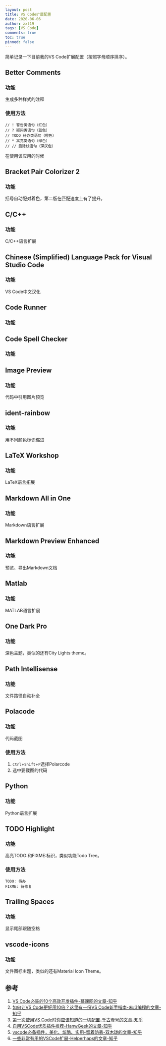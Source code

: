 ```yaml
---
layout: post
title: VS Code扩展配置
date: 2020-06-06
author: zxl19
tags: [VS Code]
comments: true
toc: true
pinned: false
---
```


简单记录一下目前我的VS Code扩展配置（按照字母顺序排序）。

<!-- more -->

## Better Comments
### 功能
生成多种样式的注释
### 使用方法
```
// ! 警告类语句（红色）
// ? 疑问类语句（蓝色）
// TODO 待办类语句（橙色）
// * 高亮类语句（绿色）
// // 删除线语句（深灰色）
```
在使用该应用的时候
## Bracket Pair Colorizer 2
### 功能
括号自动配对着色，第二版在匹配速度上有了提升。
## C/C++
### 功能
C/C++语言扩展
## Chinese (Simplified) Language Pack for Visual Studio Code
### 功能
VS Code中文汉化
## Code Runner
### 功能
## Code Spell Checker
### 功能
## Image Preview
### 功能
代码中引用图片预览
## ident-rainbow
### 功能
用不同颜色标识缩进
## LaTeX Workshop
### 功能
LaTeX语言拓展
## Markdown All in One
### 功能
Markdown语言扩展
## Markdown Preview Enhanced
### 功能
预览、导出Markdown文档
## Matlab
### 功能
MATLAB语言扩展
## One Dark Pro
### 功能
深色主题，类似的还有City Lights theme。
## Path Intellisense
### 功能
文件路径自动补全
## Polacode
### 功能
代码截图
### 使用方法
1. `Ctrl`+`Shift`+`P`选择Polarcode
2. 选中要截图的代码
## Python
### 功能
Python语言扩展
## TODO Highlight
### 功能
高亮TODO:和FIXME:标识，类似功能Todo Tree。
### 使用方法
```
TODO: 待办
FIXME: 待修复
```
## Trailing Spaces
### 功能
显示尾部跟随空格
## vscode-icons
### 功能
文件图标主题，类似的还有Material Icon Theme。

## 参考
1. [VS Code必装的10个高效开发插件-慕课网的文章-知乎](https://zhuanlan.zhihu.com/p/56719281)
2. [如何让VS Code更好用10倍？这里有一份VS Code新手指南-麻瓜编程的文章-知乎](https://zhuanlan.zhihu.com/p/99462672)
3. [第一次使用VS Code时你应该知道的一切配置-千古壹号的文章-知乎](https://zhuanlan.zhihu.com/p/62913725)
4. [自用VSCode优质插件推荐-HanwGeek的文章-知乎](https://zhuanlan.zhihu.com/p/89693351)
5. [vscode必备插件，美化、炫酷、实用-留着防丢-双木珑的文章-知乎](https://zhuanlan.zhihu.com/p/112016680)
6. [一些非常有用的VSCode扩展-Helperhaps的文章-知乎](https://zhuanlan.zhihu.com/p/29553584)